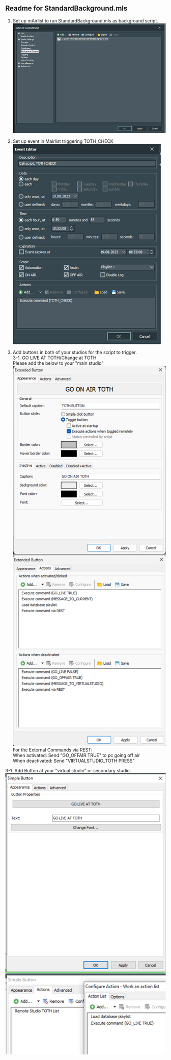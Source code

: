 ## Readme for StandardBackground.mls

1. Set up mAirlist to run StandardBackground.mls as background script. <br/>
![Alt text](images/ControlPanel.png)

2. Set up event in Mairlist triggering TOTH_CHECK<br/>
![Alt text](images/TOTHCheckEvent.png)

3. Add buttons in both of your studios for the script to trigger. <br/>
3-1. GO LIVE AT TOTH/Change at TOTH<br/>
Please add the below to your "main studio"<br/>
![Alt text](images/TOTHChanger.png)<br/>
![Alt text](images/TOTHChangerActionList.png)<br/>
For the External Commands via REST:<br/>
When activated: Send "GO_OFFAIR TRUE" to pc going off air<br/>
When deactivated: Send "VIRTUALSTUDIO_TOTH PRESS"<br/>

3-1. Add Button at your "virtual studio" or secondary studio. <br/>
![Alt text](images/VirtGoLive.png)
![Alt text](images/VirtGoLiveList.png)